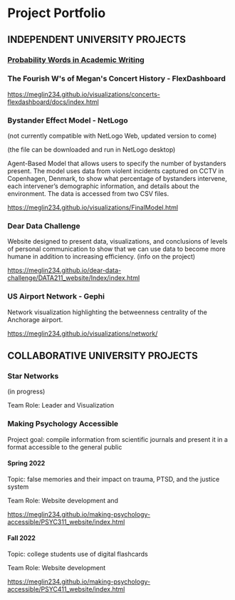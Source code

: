 # Project Portfolio

## INDEPENDENT UNIVERSITY PROJECTS


### [Probability Words in Academic Writing](/probability-words)


### The Fourish W's of Megan's Concert History - FlexDashboard

https://meglin234.github.io/visualizations/concerts-flexdashboard/docs/index.html



### Bystander Effect Model - NetLogo 

(not currently compatible with NetLogo Web, updated version to come)

(the file can be downloaded and run in NetLogo desktop)

Agent-Based Model that allows users to specify the number of bystanders present. The model uses data from violent incidents captured on CCTV in Copenhagen, Denmark, to show what percentage of bystanders intervene, each intervener’s demographic information, and details about the environment. The data is accessed from two CSV files.

https://meglin234.github.io/visualizations/FinalModel.html



### Dear Data Challenge 

Website designed to present data, visualizations, and conclusions of levels of personal communication to show that we can use data to become more humane in addition to increasing efficiency. (info on the project)

https://meglin234.github.io/dear-data-challenge/DATA211_website/Index/index.html



### US Airport Network - Gephi

Network visualization highlighting the betweenness centrality of the Anchorage airport. 

https://meglin234.github.io/visualizations/network/





## COLLABORATIVE UNIVERSITY PROJECTS

### Star Networks 
(in progress)

Team Role: Leader and Visualization 


### Making Psychology Accessible 

Project goal: compile information from scientific journals and present it in a format accessible to the general public

#### Spring 2022 

Topic: false memories and their impact on trauma, PTSD, and the justice system

Team Role: Website development and 

https://meglin234.github.io/making-psychology-accessible/PSYC311_website/index.html


#### Fall 2022

Topic: college students use of digital flashcards

Team Role: Website development  

https://meglin234.github.io/making-psychology-accessible/PSYC411_website/index.html


